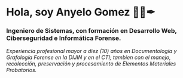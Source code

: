 # Hola, soy Anyelo Gomez 🕵️‍♂️✒


### Ingeniero de Sistemas, con formación en Desarrollo Web, Ciberseguridad e Informática Forense.

_Experiencia profesional mayor a diez (10) años en Documentología y Grafología Forense en la DIJIN y en el CTI; tambien con el manejo, recolección, preservación y procesamiento de Elementos Materiales Probatorios._
